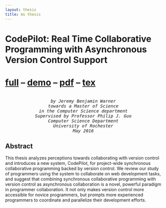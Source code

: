 ```yaml
---
layout: thesis
title: ms thesis
---
```


<h1 class='center'>
CodePilot: Real Time Collaborative Programming with Asynchronous Version Control Support
</h1>

<h1 class='center'>
<a href="/ms-thesis/full">full</a> –
<a href="/project/codepilot">demo</a> –
<a href="/papers/JeremyWarner_MastersThesis_CodePilot.pdf" target="_blank">pdf</a> –
<a href="https://github.com/jeremywrnr/ms-thesis" target="_blank">tex</a>
</h1>

<center>
<pre><i>
by Jeremy Benjamin Warner
towards a Master of Science
in the Computer Science department
Supervised by Professor Philip J. Guo
Computer Science Department
University of Rochester
May 2016
</i></pre>
</center>


Abstract
--------

This thesis analyzes perceptions towards collaborating with version control and
introduces a new system, CodePilot, for project-wide synchronous collaborative
programming backed by version control. We review our study of programmers using
the system to collaborate on web development tasks, and suggest that combining
synchronous collaborative programming with version control as asynchronous
collaboration is a novel, powerful paradigm in programmer collaboration. It not
only makes version control more accessible for novice programmers, but prompts
more experienced programmers to coordinate and parallelize their development
efforts.

